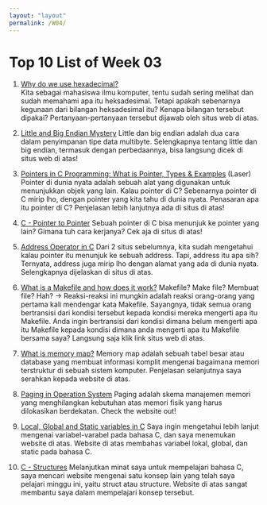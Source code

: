 ```yaml
---
layout: "layout"
permalink: /W04/
---
```


# Top 10 List of Week 03

1. [Why do we use hexadecimal?](https://medium.com/@savas/why-do-we-use-hexadecimal-d6d80b56f026#:~:text=For%20example%2C%20hexadecimal%20is%20used,braille%20is%20coded%20in%20hexadecimal.0)<br>
Kita sebagai mahasiswa ilmu komputer, tentu sudah sering melihat dan sudah memahami apa itu heksadesimal. Tetapi apakah sebenarnya kegunaan dari bilangan heksadesimal itu?
Kenapa bilangan tersebut dipakai? Pertanyaan-pertanyaan tersebut dijawab oleh situs web di atas.

2. [Little and Big Endian Mystery](https://www.geeksforgeeks.org/little-and-big-endian-mystery/)
Little dan big endian adalah dua cara dalam penyimpanan tipe data multibyte. Selengkapnya tentang little dan big endian, termasuk dengan perbedaannya, bisa langsung dicek di
situs web di atas!

3. [Pointers in C Programming: What is Pointer, Types & Examples](https://www.guru99.com/c-pointers.html)
(Laser) Pointer di dunia nyata adalah sebuah alat yang digunakan untuk menunjukkan objek yang lain. Kalau pointer di C? Sebenarnya pointer di C mirip lho, dengan pointer yang
kita tahu di dunia nyata. Penasaran apa itu pointer di C? Penjelasan lebih lanjutnya ada di situs di atas!

4. [C - Pointer to Pointer](https://www.tutorialspoint.com/cprogramming/c_pointer_to_pointer.htm#:~:text=A%20pointer%20to%20a%20pointer,or%20a%20chain%20of%20pointers.&text=When%20we%20define%20a%20pointer,actual%20value%20as%20shown%20below.)
Sebuah pointer di C bisa menunjuk ke pointer yang lain? Gimana tuh cara kerjanya? Cek aja di situs di atas!

5. [Address Operator in C](https://www.educba.com/address-operator-in-c/)
Dari 2 situs sebelumnya, kita sudah mengetahui kalau pointer itu menunjuk ke sebuah address. Tapi, address itu apa sih? Ternyata, address juga mirip lho dengan alamat yang ada
di dunia nyata. Selengkapnya dijelaskan di situs di atas.

6. [What is a Makefile and how does it work?](https://opensource.com/article/18/8/what-how-makefile)
Makefile? Make file? Membuat file? Hah? -> Reaksi-reaksi ini mungkin adalah reaksi orang-orang yang pertama kali mendengar kata Makefile. Sayangnya, tidak semua orang
bertransisi dari kondisi tersebut kepada kondisi mereka mengerti apa itu Makefile. Anda ingin bertransisi dari kondisi dimana belum mengerti apa itu Makefile kepada kondisi
dimana anda mengerti apa itu Makefile bersama saya? Langsung saja klik link situs web di atas.

7. [What is memory map?](https://whatis.techtarget.com/definition/memory-map)
Memory map adalah sebuah tabel besar atau database yang membuat informasi komplit mengenai bagaimana memori terstruktur di sebuah sistem komputer. Penjelasan selanjutnya saya
serahkan kepada website di atas.

8. [Paging in Operation System](https://www.geeksforgeeks.org/paging-in-operating-system/#:~:text=Paging%20is%20a%20memory%20management,address%20generated%20by%20the%20CPU)
Paging adalah skema manajemen memori yang menghilangkan kebutuhan atas memori fisik yang harus dilokasikan berdekatan. Check the website out!

9. [Local, Global and Static variables in C](https://overiq.com/c-programming-101/local-global-and-static-variables-in-c/)
Saya ingin mengetahui lebih lanjut mengenai variabel-varabel pada bahasa C, dan saya menemukan website di atas. Website di atas membahas variabel lokal, global, dan static
pada bahasa C.

10. [C - Structures](https://www.tutorialspoint.com/cprogramming/c_structures.htm)
Melanjutkan minat saya untuk mempelajari bahasa C, saya mencari website mengenai satu konsep lain yang telah saya pelajari minggu ini, yaitu struct atau structure. Website di
atas sangat membantu saya dalam mempelajari konsep tersebut.
